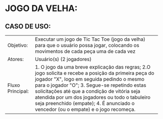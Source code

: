 # JOGO DA VELHA:
## CASO DE USO:


|||
| ------ | ------ |
| Objetivo:  | Executar um jogo de Tic Tac Toe (jogo da velha) para que o usuário possa jogar, colocando os movimentos de cada peça uma de cada vez |
| Atores: | Usuário(s) (2 jogadores) |
| Fluxo Principal: | 1. O jogo da uma breve explicação das regras;  2.O jogo solicita e recebe a posição da primeira peça do jogador "X", logo em seguida pedindo o mesmo para o jogador "O"; 3. Segue-se repetindo estas solicitações até que a condição de vitória seja atendida por um dos jogadores ou todo o tabuleiro seja preenchido (empate); 4. É anunciado o vencedor (ou o empate) e o jogo recomeça. |

